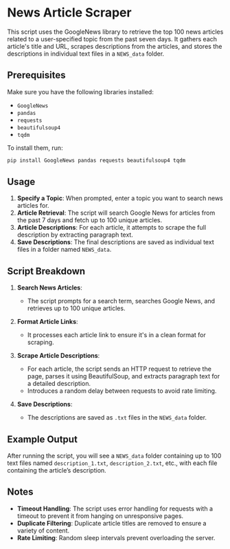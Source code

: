 # News Article Scraper

This script uses the GoogleNews library to retrieve the top 100 news articles related to a user-specified topic from the past seven days. It gathers each article's title and URL, scrapes descriptions from the articles, and stores the descriptions in individual text files in a `NEWS_data` folder.

## Prerequisites

Make sure you have the following libraries installed:

- `GoogleNews`
- `pandas`
- `requests`
- `beautifulsoup4`
- `tqdm`

To install them, run:

```bash
pip install GoogleNews pandas requests beautifulsoup4 tqdm
``` 

## Usage

1. **Specify a Topic**: When prompted, enter a topic you want to search news articles for.
2. **Article Retrieval**: The script will search Google News for articles from the past 7 days and fetch up to 100 unique articles.
3. **Article Descriptions**: For each article, it attempts to scrape the full description by extracting paragraph text.
4. **Save Descriptions**: The final descriptions are saved as individual text files in a folder named `NEWS_data`.

## Script Breakdown

1. **Search News Articles**: 
   - The script prompts for a search term, searches Google News, and retrieves up to 100 unique articles.
   
2. **Format Article Links**: 
   - It processes each article link to ensure it's in a clean format for scraping.
   
3. **Scrape Article Descriptions**: 
   - For each article, the script sends an HTTP request to retrieve the page, parses it using BeautifulSoup, and extracts paragraph text for a detailed description.
   - Introduces a random delay between requests to avoid rate limiting.
   
4. **Save Descriptions**:
   - The descriptions are saved as `.txt` files in the `NEWS_data` folder.

## Example Output

After running the script, you will see a `NEWS_data` folder containing up to 100 text files named `description_1.txt`, `description_2.txt`, etc., with each file containing the article’s description.

## Notes

- **Timeout Handling**: The script uses error handling for requests with a timeout to prevent it from hanging on unresponsive pages.
- **Duplicate Filtering**: Duplicate article titles are removed to ensure a variety of content.
- **Rate Limiting**: Random sleep intervals prevent overloading the server.

